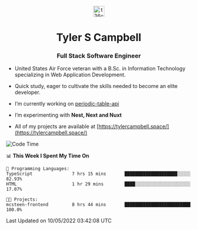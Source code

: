 <p align="center">
<a href="https://www.linkedin.com/in/t36campbell" target="blank"><img align="center" src="https://ik.imagekit.io/t36campbell/Portfolio/linkedin.png.original_m8bbGgPh6.png" alt="t36campbell" height="30" width="30" /></a>
</p>
<h1 align="center">Tyler S Campbell</h1>
<h3 align="center">Full Stack Software Engineer</h3>

* United States Air Force veteran with a B.Sc. in Information Technology specializing in Web Application Development. 

* Quick study, eager to cultivate the skills needed to become an elite developer.

* I’m currently working on [periodic-table-api](https://github.com/t36campbell/periodic-table-api)

* I’m experimenting with **Nest, Next and Nuxt**

* All of my projects are available at [https://tylercampbell.space/](https://tylercampbell.space/)

<!--START_SECTION:waka-->
![Code Time](http://img.shields.io/badge/Code%20Time-1%2C622%20hrs%2013%20mins-blue)

📊 **This Week I Spent My Time On** 

```text
💬 Programming Languages: 
TypeScript               7 hrs 15 mins       ████████████████████░░░░░   82.93% 
HTML                     1 hr 29 mins        ████░░░░░░░░░░░░░░░░░░░░░   17.07%

🐱‍💻 Projects: 
mcsteen-frontend         8 hrs 44 mins       █████████████████████████   100.0%

```


 Last Updated on 10/05/2022 03:42:08 UTC
<!--END_SECTION:waka-->
